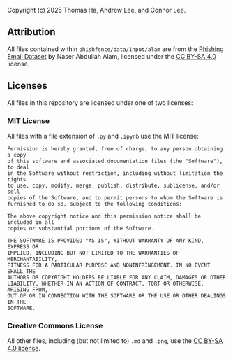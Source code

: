 Copyright (c) 2025 Thomas Ha, Andrew Lee, and Connor Lee.

## Attribution

All files contained within `phishfence/data/input/alam` are from the [Phishing Email Dataset](https://doi.org/10.34740/kaggle/ds/5074342) by Naser Abdullah Alam, licensed under the [CC BY-SA 4.0](https://creativecommons.org/licenses/by-sa/4.0/) license.



## Licenses

All files in this repository are licensed under one of two licenses:

### MIT License

All files with a file extension of `.py` and `.ipynb` use the MIT license:

```
Permission is hereby granted, free of charge, to any person obtaining a copy
of this software and associated documentation files (the "Software"), to deal
in the Software without restriction, including without limitation the rights
to use, copy, modify, merge, publish, distribute, sublicense, and/or sell
copies of the Software, and to permit persons to whom the Software is
furnished to do so, subject to the following conditions:

The above copyright notice and this permission notice shall be included in all
copies or substantial portions of the Software.

THE SOFTWARE IS PROVIDED "AS IS", WITHOUT WARRANTY OF ANY KIND, EXPRESS OR
IMPLIED, INCLUDING BUT NOT LIMITED TO THE WARRANTIES OF MERCHANTABILITY,
FITNESS FOR A PARTICULAR PURPOSE AND NONINFRINGEMENT. IN NO EVENT SHALL THE
AUTHORS OR COPYRIGHT HOLDERS BE LIABLE FOR ANY CLAIM, DAMAGES OR OTHER
LIABILITY, WHETHER IN AN ACTION OF CONTRACT, TORT OR OTHERWISE, ARISING FROM,
OUT OF OR IN CONNECTION WITH THE SOFTWARE OR THE USE OR OTHER DEALINGS IN THE
SOFTWARE.
```

### Creative Commons License

All other files, including (but not limited to) `.md` and `.png`, use the [CC BY-SA 4.0 license](https://creativecommons.org/licenses/by-sa/4.0/).
